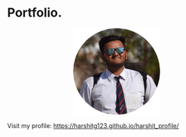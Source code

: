 # Portfolio. 


<p align="center">
  <img height="200" width="200" src="Images/harshit-circular.png" />
</p>

Visit my profile: https://harshitg123.github.io/harshit_profile/
